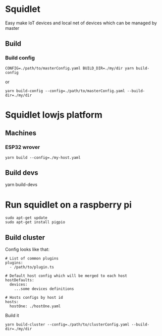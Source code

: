 # Squidlet

Easy make IoT devices and local net of devices which can be managed by master


## Build

### Build config

    CONFIG=./path/to/masterConfig.yaml BUILD_DIR=./my/dir yarn build-config

or

    yarn build-config --config=./path/to/masterConfig.yaml --build-dir=./my/dir


# Squidlet lowjs platform

## Machines

### ESP32 wrover

    yarn build --config=./my-host.yaml

## Build devs

   yarn build-devs

# Run squidlet on a raspberry pi

    sudo apt-get update
    sudo apt-get install pigpio


## Build cluster

Config looks like that:

    # List of common plugins
    plugins:
      - /path/to/plugin.ts
      
    # Default host config which will be merged to each host
    hostDefaults:
      devices:
        ...some devices definitions
    
    # Hosts configs by host id
    hosts:
      hostOne: ./hostOne.yaml

Build it

    yarn build-cluster --config=./path/to/clusterConfig.yaml --build-dir=./my/dir
    
